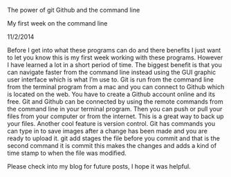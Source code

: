 





The power of git Github and the command line

My first week on the command line

11/2/2014

Before I get into what these programs can do and there benefits I just want to let you know this is my first week working with these programs. However I have learned a lot in a short period of time. The biggest benefit is that you can navigate faster from the command line instead using the GUI graphic user interface which is what I’m use to. Git is run from the command line from the terminal program from a mac and you can connect to Github which is located on the web. You have to create a Github account online and its free.
    Git and Github can be connected by using the remote commands from the command line in your terminal program. Then you can push or pull your files
from your computer or from the internet. This is a great way to back up your files. Another cool feature is version control. Git has commands you can type in to save images after a change has been made and you are ready to upload it.
git add stages the file before you commit and that is the second command it is commit this makes the changes and adds a kind of time stamp to when the file was modified.

Please check into my blog for future posts, I hope it was helpful.
